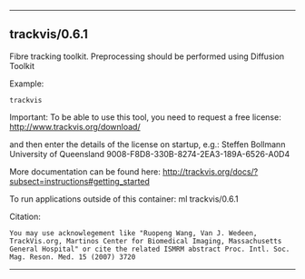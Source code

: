 
----------------------------------
## trackvis/0.6.1 ##
Fibre tracking toolkit. Preprocessing should be performed using Diffusion Toolkit

Example:
```
trackvis
```

Important: To be able to use this tool, you need to request a free license: http://www.trackvis.org/download/

and then enter the details of the license on startup, e.g.:
Steffen Bollmann
University of Queensland
9008-F8D8-330B-8274-2EA3-189A-6526-A0D4


More documentation can be found here: http://trackvis.org/docs/?subsect=instructions#getting_started

To run applications outside of this container: ml trackvis/0.6.1

Citation:
```
You may use acknowlegement like "Ruopeng Wang, Van J. Wedeen, TrackVis.org, Martinos Center for Biomedical Imaging, Massachusetts General Hospital" or cite the related ISMRM abstract Proc. Intl. Soc. Mag. Reson. Med. 15 (2007) 3720
```

----------------------------------
